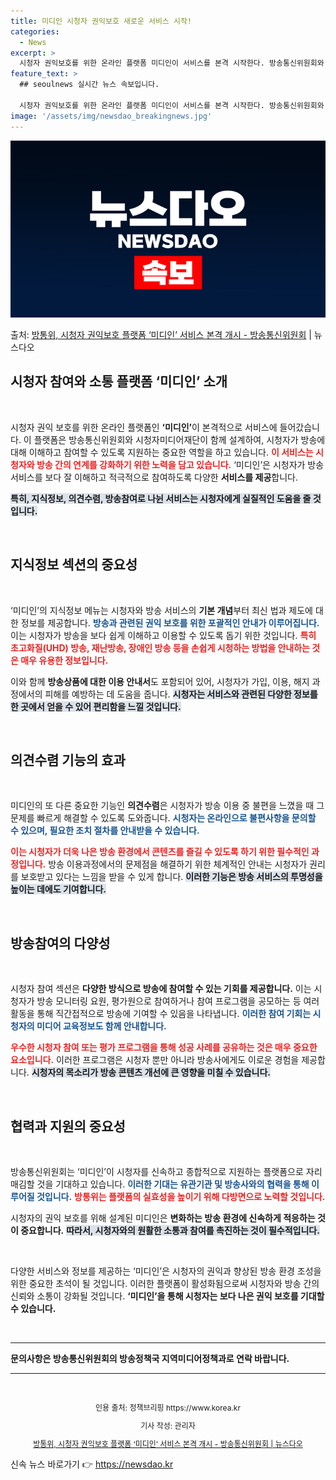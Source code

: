 ```yaml
---
title: 미디인 시청자 권익보호 새로운 서비스 시작!
categories:
  - News
excerpt: >
  시청자 권익보호를 위한 온라인 플랫폼 미디인이 서비스를 본격 시작한다. 방송통신위원회와 시청자미디어재단은 지…
feature_text: >
  ## seoulnews 실시간 뉴스 속보입니다.

  시청자 권익보호를 위한 온라인 플랫폼 미디인이 서비스를 본격 시작한다. 방송통신위원회와 시청자미디어재단은 지…
image: '/assets/img/newsdao_breakingnews.jpg'
---
```


![뉴스다오 속보](/assets/img/newsdao_breakingnews.jpg)

<p>출처: <a href="https://newsdao.kr/2397" rel="dofollow">방통위, 시청자 권익보호 플랫폼 ‘미디인’ 서비스 본격 개시 - 방송통신위원회</a> | 뉴스다오</p>

<h2 data-ke-size="size26">시청자 참여와 소통 플랫폼 ‘미디인’ 소개</h2>

<p data-ke-size="size16">&nbsp;</p>

시청자 권익 보호를 위한 온라인 플랫폼인 <b>‘미디인’</b>이 본격적으로 서비스에 들어갔습니다. 이 플랫폼은 방송통신위원회와 시청자미디어재단이 함께 설계하여, 시청자가 방송에 대해 이해하고 참여할 수 있도록 지원하는 중요한 역할을 하고 있습니다. <b><span style="color: #ee2323;">이 서비스는 시청자와 방송 간의 연계를 강화하기 위한 노력을 담고 있습니다.</span></b> ‘미디인’은 시청자가 방송 서비스를 보다 잘 이해하고 적극적으로 참여하도록 다양한 <b>서비스를 제공</b>합니다. 

<b><span style="background-color: #21538527;">특히, 지식정보, 의견수렴, 방송참여로 나뉜 서비스는 시청자에게 실질적인 도움을 줄 것입니다.</span></b> 

<p data-ke-size="size16">&nbsp;</p>

<h2 data-ke-size="size26">지식정보 섹션의 중요성</h2>

<p data-ke-size="size16">&nbsp;</p>

‘미디인’의 지식정보 메뉴는 시청자와 방송 서비스의 <b>기본 개념</b>부터 최신 법과 제도에 대한 정보를 제공합니다. <b><span style="color: #1a5490;">방송과 관련된 권익 보호를 위한 포괄적인 안내가 이루어집니다.</span></b> 이는 시청자가 방송을 보다 쉽게 이해하고 이용할 수 있도록 돕기 위한 것입니다. <b><span style="color: #ee2323;">특히 초고화질(UHD) 방송, 재난방송, 장애인 방송 등을 손쉽게 시청하는 방법을 안내하는 것은 매우 유용한 정보입니다.</span></b>

이와 함께 <b>방송상품에 대한 이용 안내서</b>도 포함되어 있어, 시청자가 가입, 이용, 해지 과정에서의 피해를 예방하는 데 도움을 줍니다. <b><span style="background-color: #21538527;">시청자는 서비스와 관련된 다양한 정보를 한 곳에서 얻을 수 있어 편리함을 느낄 것입니다.</span></b>

<p data-ke-size="size16">&nbsp;</p>

<h2 data-ke-size="size26">의견수렴 기능의 효과</h2>

<p data-ke-size="size16">&nbsp;</p>

미디인의 또 다른 중요한 기능인 <b>의견수렴</b>은 시청자가 방송 이용 중 불편을 느꼈을 때 그 문제를 빠르게 해결할 수 있도록 도와줍니다. <b><span style="color: #1a5490;">시청자는 온라인으로 불편사항을 문의할 수 있으며, 필요한 조치 절차를 안내받을 수 있습니다.</span></b>

<b><span style="color: #ee2323;">이는 시청자가 더욱 나은 방송 환경에서 콘텐츠를 즐길 수 있도록 하기 위한 필수적인 과정입니다.</span></b> 방송 이용과정에서의 문제점을 해결하기 위한 체계적인 안내는 시청자가 권리를 보호받고 있다는 느낌을 받을 수 있게 합니다. <b><span style="background-color: #21538527;">이러한 기능은 방송 서비스의 투명성을 높이는 데에도 기여합니다.</span></b>

<p data-ke-size="size16">&nbsp;</p>

<h2 data-ke-size="size26">방송참여의 다양성</h2>

<p data-ke-size="size16">&nbsp;</p>

시청자 참여 섹션은 <b>다양한 방식으로 방송에 참여할 수 있는 기회를 제공합니다.</b> 이는 시청자가 방송 모니터링 요원, 평가원으로 참여하거나 참여 프로그램을 공모하는 등 여러 활동을 통해 직간접적으로 방송에 기여할 수 있음을 나타냅니다. <b><span style="color: #1a5490;">이러한 참여 기회는 시청자의 미디어 교육정보도 함께 안내합니다.</span></b> 

<b><span style="color: #ee2323;">우수한 시청자 참여 또는 평가 프로그램을 통해 성공 사례를 공유하는 것은 매우 중요한 요소입니다.</span></b> 이러한 프로그램은 시청자 뿐만 아니라 방송사에게도 이로운 경험을 제공합니다. <b><span style="background-color: #21538527;">시청자의 목소리가 방송 콘텐츠 개선에 큰 영향을 미칠 수 있습니다.</span></b>

<p data-ke-size="size16">&nbsp;</p>

<h2 data-ke-size="size26">협력과 지원의 중요성</h2>

<p data-ke-size="size16">&nbsp;</p>

방송통신위원회는 ‘미디인’이 시청자를 신속하고 종합적으로 지원하는 플랫폼으로 자리매김할 것을 기대하고 있습니다. <b><span style="color: #1a5490;">이러한 기대는 유관기관 및 방송사와의 협력을 통해 이루어질 것입니다.</span></b> <b><span style="color: #ee2323;">방통위는 플랫폼의 실효성을 높이기 위해 다방면으로 노력할 것입니다.</span></b> 

시청자의 권익 보호를 위해 설계된 미디인은 <b>변화하는 방송 환경에 신속하게 적응하는 것이 중요합니다.</b> <b><span style="background-color: #21538527;">따라서, 시청자와의 원활한 소통과 참여를 촉진하는 것이 필수적입니다.</span></b> 

<p data-ke-size="size16">&nbsp;</p>

다양한 서비스와 정보를 제공하는 ‘미디인’은 시청자의 권익과 향상된 방송 환경 조성을 위한 중요한 초석이 될 것입니다. 이러한 플랫폼이 활성화됨으로써 시청자와 방송 간의 신뢰와 소통이 강화될 것입니다. <b>‘미디인’을 통해 시청자는 보다 나은 권익 보호를 기대할 수 있습니다.</b> 

<p data-ke-size="size16">&nbsp;</p>

<hr>

<td style="text-align: center; height: 17px;"><b>문의사항은 방송통신위원회의 방송정책국 지역미디어정책과로 연락 바랍니다.</b></td> 

<hr>

<p data-ke-size="size16">&nbsp;</p>

<p style="text-align: center; font-size: 12px;">인용 출처: 정책브리핑 https://www.korea.kr</p>
<p style="text-align: center; font-size: 12px;">기사 작성: 관리자</p>
<p style="text-align: center; font-size: 12px;"><a href="https://newsdao.kr/2397">방통위, 시청자 권익보호 플랫폼 ‘미디인’ 서비스 본격 개시 - 방송통신위원회 | 뉴스다오</a></p> 

신속 뉴스 바로가기 👉 <a href="https://newsdao.kr" rel="dofollow">https://newsdao.kr</a>


